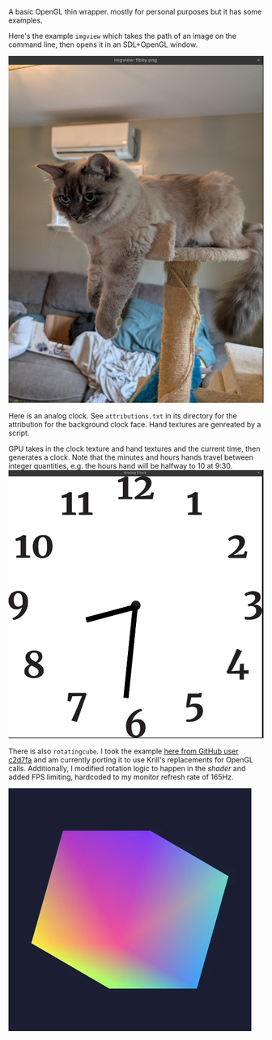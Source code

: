 A basic OpenGL thin wrapper. mostly for personal purposes but it has some examples.

Here's the example `imgview` which takes the path of an image on the command line,
then opens it in an SDL+OpenGL window.

![Screenshot of imgview showing a cat](screenshots/imgview.png)

Here is an analog clock. See `attributions.txt` in its directory for the attribution for the background
clock face. Hand textures are genreated by a script.

GPU takes in the clock texture and hand textures and the current time, then generates a clock. Note
that the minutes and hours hands travel between integer quantities, e.g. the hours hand will be halfway
to 10 at 9:30.
![Screenshot of an app displaying an analogclock](screenshots/analogclock.png)

There is also `rotatingcube`. I took the example [here from GitHub user c2d7fa](https://github.com/c2d7fa/opengl-cube/) and am currently porting it to
use Krill's replacements for OpenGL calls. Additionally, I modified rotation logic to happen in the _shader_ and added FPS limiting, hardcoded
to my monitor refresh rate of 165Hz.

![Rotating cube of multiple colors](screenshots/cube.webp)
